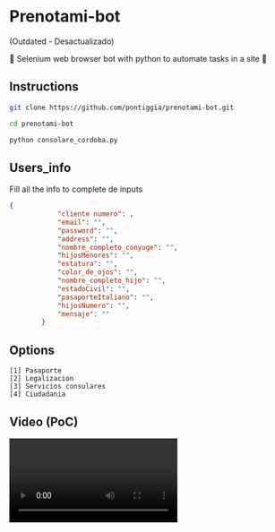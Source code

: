 # Prenotami-bot
(Outdated - Desactualizado)

🤖 Selenium web browser bot with python to automate tasks in a site 🤖

## Instructions
```bash
git clone https://github.com/pontiggia/prenotami-bot.git

cd prenotami-bot

python consolare_cordoba.py
```
## Users_info
Fill all the info to complete de inputs
```json
{
            "cliente numero": ,
            "email": "",
            "password": "",
            "address": "",
            "nombre_completo_conyuge": "", 
            "hijosMenores": "",
            "estatura": "",
            "color_de_ojos": "",
            "nombre_completo_hijo": "", 
            "estadoCivil": "", 
            "pasaporteItaliano": "", 
            "hijosNumero": "",
            "mensaje": ""
        }
```

## Options
```
[1] Pasaporte
[2] Legalizacion
[3] Servicios consulares
[4] Ciudadania
```
## Video (PoC)

![video](https://cdn.discordapp.com/attachments/823572630308651018/869326084368396318/kazam__tpicblg.movie.mp4)
